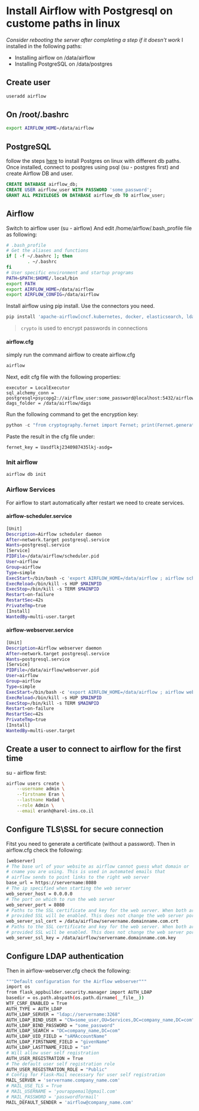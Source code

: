 # Install Airflow with Postgresql on custome paths in linux
_Consider rebooting the server after completing a step if it doesn't work_
I installed in the following paths:
* Installing airflow on /data/airflow
* Installing PostgreSQL on /data/postgres
## Create user
```sh
useradd airflow
```
## On /root/.bashrc
```sh
export AIRFLOW_HOME=/data/airflow
```
## PostgreSQL
follow the steps [here](https://access.redhat.com/documentation/en-us/red_hat_enterprise_linux/7/html/selinux_users_and_administrators_guide/sect-managing_confined_services-postgresql-configuration_examples) to install Postgres on linux with different db paths.
Once installed, connect to postgres using psql (su - postgres first) and create Airflow DB and user.
```sql
CREATE DATABASE airflow_db;
CREATE USER airflow_user WITH PASSWORD 'some_password';
GRANT ALL PRIVILEGES ON DATABASE airflow_db TO airflow_user;
```
## Airflow
Switch to airflow user  (su - airflow)
And edit /home/airflow/.bash_profile file as following:
``` bash
# .bash_profile
# Get the aliases and functions
if [ -f ~/.bashrc ]; then
        . ~/.bashrc
fi
# User specific environment and startup programs
PATH=$PATH:$HOME/.local/bin
export PATH
export AIRFLOW_HOME=/data/airflow
export AIRFLOW_CONFIG=/data/airflow
```
Install airflow using pip install.
Use the connectors you need.
```py
pip install 'apache-airflow[cncf.kubernetes, docker, elasticsearch, ldap, mongo, microsoft.mssql, jdbc, postgres, crypto]'
```
> `crypto`  is used to encrypt passwords in connections
#### airflow.cfg
simply run the command airflow to create airflow.cfg
```sh
airflow
```
Next, edit cfg file with the following properties:
```
executor = LocalExecutor
sql_alchemy_conn = postgresql+psycopg2://airflow_user:some_password@localhost:5432/airflow_db
dags_folder = /data/airflow/dags
```
Run the following command to get the encryption key:
```py
python -c "from cryptography.fernet import Fernet; print(Fernet.generate_key().decode())"
```	
Paste the result in the cfg file under:
```
fernet_key = Uasdflkj2340987435lkj-asdg=
```
### Init airflow
```sh
airflow db init
```
### Airflow Services
For airflow to start automatically after restart we need to create services.
#### airflow-scheduler.service
```sh
[Unit]
Description=Airflow scheduler daemon
After=network.target postgresql.service
Wants=postgresql.service
[Service]
PIDFile=/data/airflow/scheduler.pid
User=airflow
Group=airflow
Type=simple
ExecStart=/bin/bash -c 'export AIRFLOW_HOME=/data/airflow ; airflow scheduler --pid /data/airflow/scheduler.pid'
ExecReload=/bin/kill -s HUP $MAINPID
ExecStop=/bin/kill -s TERM $MAINPID
Restart=on-failure
RestartSec=42s
PrivateTmp=true
[Install]
WantedBy=multi-user.target
```
#### airflow-webserver.service
```sh
[Unit]
Description=Airflow webserver daemon
After=network.target postgresql.service
Wants=postgresql.service
[Service]
PIDFile=/data/airflow/webserver.pid
User=airflow
Group=airflow
Type=simple
ExecStart=/bin/bash -c 'export AIRFLOW_HOME=/data/airflow ; airflow webserver --pid /data/airflow/webserver.pid'
ExecReload=/bin/kill -s HUP $MAINPID
ExecStop=/bin/kill -s TERM $MAINPID
Restart=on-failure
RestartSec=42s
PrivateTmp=true
[Install]
WantedBy=multi-user.target
```
## Create a user to connect to airflow for the first time
su - airflow first:
```sh
airflow users create \
    --username admin \
    --firstname Eran \
    --lastname Hadad \
    --role Admin \
    --email eranh@harel-ins.co.il
```
## Configure TLS\SSL for secure connection
Fitst you need to generate a certificate (without a password).
Then in airflow.cfg check the following:
```sh
[webserver]
# The base url of your website as airflow cannot guess what domain or
# cname you are using. This is used in automated emails that
# airflow sends to point links to the right web server
base_url = https://servername:8080
# The ip specified when starting the web server
web_server_host = 0.0.0.0
# The port on which to run the web server
web_server_port = 8080
# Paths to the SSL certificate and key for the web server. When both are
# provided SSL will be enabled. This does not change the web server port.
web_server_ssl_cert = /data/airflow/servername.domainname.com.crt
# Paths to the SSL certificate and key for the web server. When both are
# provided SSL will be enabled. This does not change the web server port.
web_server_ssl_key = /data/airflow/servername.domainname.com.key
```
## Configure LDAP authentication
Then in airflow-webserver.cfg check the following:
```sh
"""Default configuration for the Airflow webserver"""
import os
from flask_appbuilder.security.manager import AUTH_LDAP
basedir = os.path.abspath(os.path.dirname(__file__))
WTF_CSRF_ENABLED = True
AUTH_TYPE = AUTH_LDAP
AUTH_LDAP_SERVER = "ldap://servername:3268"
AUTH_LDAP_BIND_USER = "CN=some_user,OU=Services,DC=company_name,DC=com"
AUTH_LDAP_BIND_PASSWORD = "some_password"
AUTH_LDAP_SEARCH = "DC=company_name,DC=com"
AUTH_LDAP_UID_FIELD = "sAMAccountName"
AUTH_LDAP_FIRSTNAME_FIELD = "givenName"
AUTH_LDAP_LASTTNAME_FIELD = "sn"
# Will allow user self registration
AUTH_USER_REGISTRATION = True
# The default user self registration role
AUTH_USER_REGISTRATION_ROLE = "Public"
# Config for Flask-Mail necessary for user self registration
MAIL_SERVER = 'servername.company_name.com'
# MAIL_USE_TLS = True
# MAIL_USERNAME = 'yourappemail@gmail.com'
# MAIL_PASSWORD = 'passwordformail'
MAIL_DEFAULT_SENDER = 'airflow@company_name.com'
```
